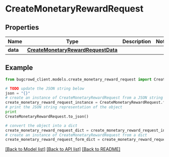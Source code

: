 # CreateMonetaryRewardRequest


## Properties

Name | Type | Description | Notes
------------ | ------------- | ------------- | -------------
**data** | [**CreateMonetaryRewardRequestData**](CreateMonetaryRewardRequestData.md) |  | 

## Example

```python
from bugcrowd_client.models.create_monetary_reward_request import CreateMonetaryRewardRequest

# TODO update the JSON string below
json = "{}"
# create an instance of CreateMonetaryRewardRequest from a JSON string
create_monetary_reward_request_instance = CreateMonetaryRewardRequest.from_json(json)
# print the JSON string representation of the object
print
CreateMonetaryRewardRequest.to_json()

# convert the object into a dict
create_monetary_reward_request_dict = create_monetary_reward_request_instance.to_dict()
# create an instance of CreateMonetaryRewardRequest from a dict
create_monetary_reward_request_form_dict = create_monetary_reward_request.from_dict(create_monetary_reward_request_dict)
```
[[Back to Model list]](../README.md#documentation-for-models) [[Back to API list]](../README.md#documentation-for-api-endpoints) [[Back to README]](../README.md)


